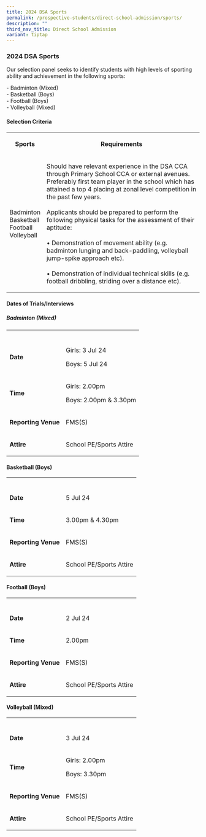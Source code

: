 ```yaml
---
title: 2024 DSA Sports
permalink: /prospective-students/direct-school-admission/sports/
description: ""
third_nav_title: Direct School Admission
variant: tiptap
---
```

<h3>2024 DSA Sports</h3>
<p>Our selection panel seeks to identify students with high levels of sporting
ability and achievement in the following sports:&nbsp;</p>
<p>- Badminton (Mixed)&nbsp;
<br>- Basketball (Boys)&nbsp;
<br>- Football (Boys)&nbsp;
<br>-&nbsp;Volleyball (Mixed)</p>
<h4>Selection Criteria</h4>
<table style="minWidth: 50px">
<colgroup>
<col>
<col>
</colgroup>
<tbody>
<tr>
<th rowspan="1" colspan="1">
<p>Sports</p>
</th>
<th rowspan="1" colspan="1">
<p>Requirements</p>
</th>
</tr>
<tr>
<td rowspan="1" colspan="1">
<p>Badminton
<br>Basketball
<br>Football
<br>Volleyball</p>
</td>
<td rowspan="1" colspan="1">
<p>Should have relevant experience in the DSA CCA through Primary School
CCA or external avenues. Preferably first team player in the school which
has attained a top 4 placing at zonal level competition in the past few
years.
<br>
<br>Applicants should be prepared to perform the following physical tasks
for the assessment of their aptitude:
<br>
<br>• Demonstration of movement ability (e.g. badminton lunging and back-paddling,
volleyball jump-spike approach etc).
<br>
<br>• Demonstration of individual technical skills (e.g. football dribbling,
striding over a distance etc).</p>
</td>
</tr>
</tbody>
</table>
<h4>Dates of Trials/Interviews</h4>
<h5>Badminton (Mixed)</h5>
<table style="minWidth: 50px">
<colgroup>
<col>
<col>
</colgroup>
<tbody>
<tr>
<th rowspan="1" colspan="1">
<p></p>
</th>
<th rowspan="1" colspan="1">
<p></p>
</th>
</tr>
<tr>
<td rowspan="1" colspan="1">
<p><strong>Date</strong>
</p>
</td>
<td rowspan="1" colspan="1">
<p>Girls: 3 Jul 24</p>
<p>Boys: 5 Jul 24</p>
</td>
</tr>
<tr>
<td rowspan="1" colspan="1">
<p><strong>Time</strong>
</p>
</td>
<td rowspan="1" colspan="1">
<p>Girls: 2.00pm</p>
<p>Boys: 2.00pm &amp; 3.30pm</p>
</td>
</tr>
<tr>
<td rowspan="1" colspan="1">
<p><strong>Reporting Venue</strong>
</p>
</td>
<td rowspan="1" colspan="1">
<p>FMS(S)</p>
</td>
</tr>
<tr>
<td rowspan="1" colspan="1">
<p><strong>Attire</strong>
</p>
</td>
<td rowspan="1" colspan="1">
<p>School PE/Sports Attire</p>
</td>
</tr>
</tbody>
</table>
<h4>Basketball (Boys)</h4>
<table style="minWidth: 50px">
<colgroup>
<col>
<col>
</colgroup>
<tbody>
<tr>
<th rowspan="1" colspan="1">
<p></p>
</th>
<th rowspan="1" colspan="1">
<p></p>
</th>
</tr>
<tr>
<td rowspan="1" colspan="1">
<p><strong>Date</strong>
</p>
</td>
<td rowspan="1" colspan="1">
<p>5 Jul 24</p>
</td>
</tr>
<tr>
<td rowspan="1" colspan="1">
<p><strong>Time</strong>
</p>
</td>
<td rowspan="1" colspan="1">
<p>3.00pm &amp; 4.30pm</p>
</td>
</tr>
<tr>
<td rowspan="1" colspan="1">
<p><strong>Reporting Venue</strong>
</p>
</td>
<td rowspan="1" colspan="1">
<p>FMS(S)</p>
</td>
</tr>
<tr>
<td rowspan="1" colspan="1">
<p><strong>Attire</strong>
</p>
</td>
<td rowspan="1" colspan="1">
<p>School PE/Sports Attire</p>
</td>
</tr>
</tbody>
</table>
<h4>Football (Boys)</h4>
<table style="minWidth: 50px">
<colgroup>
<col>
<col>
</colgroup>
<tbody>
<tr>
<th rowspan="1" colspan="1">
<p></p>
</th>
<th rowspan="1" colspan="1">
<p></p>
</th>
</tr>
<tr>
<td rowspan="1" colspan="1">
<p><strong>Date</strong>
</p>
</td>
<td rowspan="1" colspan="1">
<p>2 Jul 24</p>
</td>
</tr>
<tr>
<td rowspan="1" colspan="1">
<p><strong>Time</strong>
</p>
</td>
<td rowspan="1" colspan="1">
<p>2.00pm</p>
</td>
</tr>
<tr>
<td rowspan="1" colspan="1">
<p><strong>Reporting Venue</strong>
</p>
</td>
<td rowspan="1" colspan="1">
<p>FMS(S)</p>
</td>
</tr>
<tr>
<td rowspan="1" colspan="1">
<p><strong>Attire</strong>
</p>
</td>
<td rowspan="1" colspan="1">
<p>School PE/Sports Attire</p>
</td>
</tr>
</tbody>
</table>
<h4>Volleyball (Mixed)</h4>
<table style="minWidth: 50px">
<colgroup>
<col>
<col>
</colgroup>
<tbody>
<tr>
<th rowspan="1" colspan="1">
<p></p>
</th>
<th rowspan="1" colspan="1">
<p></p>
</th>
</tr>
<tr>
<td rowspan="1" colspan="1">
<p><strong>Date</strong>
</p>
</td>
<td rowspan="1" colspan="1">
<p>3 Jul 24</p>
</td>
</tr>
<tr>
<td rowspan="1" colspan="1">
<p><strong>Time</strong>
</p>
</td>
<td rowspan="1" colspan="1">
<p>Girls: 2.00pm</p>
<p>Boys: 3.30pm</p>
</td>
</tr>
<tr>
<td rowspan="1" colspan="1">
<p><strong>Reporting Venue</strong>
</p>
</td>
<td rowspan="1" colspan="1">
<p>FMS(S)</p>
</td>
</tr>
<tr>
<td rowspan="1" colspan="1">
<p><strong>Attire</strong>
</p>
</td>
<td rowspan="1" colspan="1">
<p>School PE/Sports Attire</p>
</td>
</tr>
</tbody>
</table>
<p></p>